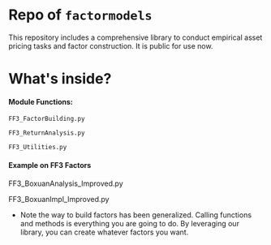 # Repo of `factormodels`
This repository includes a comprehensive library to conduct empirical asset pricing tasks and factor construction. It is public for use now.

# What's inside?

#### Module Functions:

`FF3_FactorBuilding.py`

`FF3_ReturnAnalysis.py`

`FF3_Utilities.py`

#### Example on FF3 Factors

FF3_BoxuanAnalysis_Improved.py

FF3_BoxuanImpl_Improved.py

* Note the way to build factors has been generalized. Calling functions and methods is everything you are going to do. By leveraging our library, you can create whatever factors you want.
